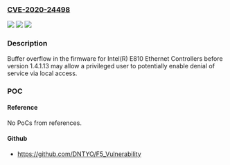 ### [CVE-2020-24498](https://cve.mitre.org/cgi-bin/cvename.cgi?name=CVE-2020-24498)
![](https://img.shields.io/static/v1?label=Product&message=Intel(R)%20E810%20Ethernet%20Controllers&color=blue)
![](https://img.shields.io/static/v1?label=Version&message=n%2Fa&color=blue)
![](https://img.shields.io/static/v1?label=Vulnerability&message=denial%20of%20service&color=brighgreen)

### Description

Buffer overflow in the firmware for Intel(R) E810 Ethernet Controllers before version 1.4.1.13 may allow a privileged user to potentially enable denial of service via local access.

### POC

#### Reference
No PoCs from references.

#### Github
- https://github.com/DNTYO/F5_Vulnerability

